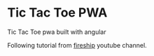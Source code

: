 
# Tic Tac Toe PWA

Tic Tac Toe pwa built with angular

Following tutorial from [fireship](https://youtu.be/G0bBLvWXBvc) youtube channel.
